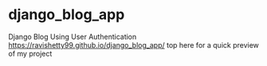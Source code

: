 # django_blog_app
Django Blog Using User Authentication
https://ravishetty99.github.io/django_blog_app/ 
top here for a quick preview of my project
